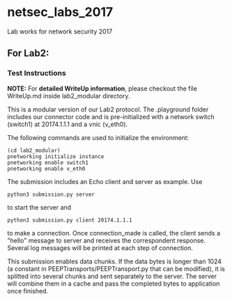 # netsec_labs_2017
Lab works for network security 2017

## For Lab2: 
### Test Instructions

**NOTE:** For **detailed WriteUp information**, please checkout the file WriteUp.md inside lab2_modular directory.

This is a modular version of our Lab2 protocol. The .playground folder includes our connector code and is pre-initialized with a network switch (switch1) at 20174.1.1.1 and a vnic (v_eth0).

The following commands are used to initialize the environment:

```
(cd lab2_modular)
pnetworking initialize instance
pnetworking enable switch1
pnetworking enable v_eth0
```

The submission includes an Echo client and server as example. Use

```
python3 submission.py server
```

to start the server and

```
python3 submission.py client 20174.1.1.1
```

to make a connection. Once connection_made is called, the client sends a "hello" message to server and receives the correspondent response. Several log messages will be printed at each step of connection.

This submission enables data chunks. If the data bytes is longer than 1024 (a constant in PEEPTransports/PEEPTransport.py that can be modified), it is splitted into several chunks and sent separately to the server. The server will combine them in a cache and pass the completed bytes to application once finished.

